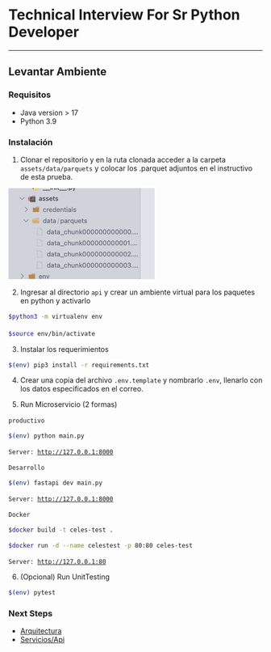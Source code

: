 # Technical Interview For Sr Python Developer

---

## Levantar Ambiente

### Requisitos

* Java version > 17
* Python 3.9


### Instalación 

1. Clonar el repositorio y en la ruta clonada acceder a la carpeta <code>assets/data/parquets</code> y colocar los .parquet adjuntos en el instructivo de esta prueba.

![parquets](docs/images/parquets.png)

2. Ingresar al directorio <code>api</code> y crear un ambiente virtual para los paquetes en python y activarlo

```bash 
$python3 -m virtualenv env

$source env/bin/activate
```

3. Instalar los requerimientos

```bash
$(env) pip3 install -r requirements.txt
```

4. Crear una copia del archivo `.env.template` y  nombrarlo `.env`, llenarlo con los datos especificados en el correo.

5. Run Microservicio (2 formas)

<code>productivo</code>
```bash
$(env) python main.py
```

<code>Server: http://127.0.0.1:8000</code>

<code>Desarrollo</code>
```bash
$(env) fastapi dev main.py
```

<code>Server: http://127.0.0.1:8000</code>

<code>Docker</code>
```bash
$docker build -t celes-test .
```

```bash
$docker run -d --name celestest -p 80:80 celes-test
```
<code>Server: http://127.0.0.1:80</code>

6. (Opcional) Run UnitTesting

```bash
$(env) pytest
```

### Next Steps

* [Arquitectura](docs/architecture.md)
* [Servicios/Api](docs/api.md)

